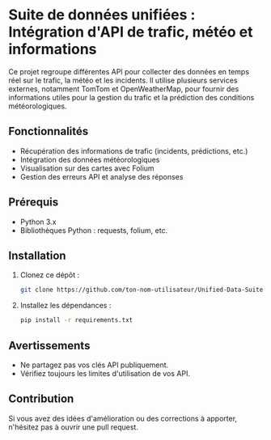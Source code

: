 # Suite de données unifiées : Intégration d'API de trafic, météo et informations

Ce projet regroupe différentes API pour collecter des données en temps réel sur le trafic, la météo et les incidents. Il utilise plusieurs services externes, notamment TomTom et OpenWeatherMap, pour fournir des informations utiles pour la gestion du trafic et la prédiction des conditions météorologiques.

## Fonctionnalités
- Récupération des informations de trafic (incidents, prédictions, etc.)
- Intégration des données météorologiques
- Visualisation sur des cartes avec Folium
- Gestion des erreurs API et analyse des réponses

## Prérequis
- Python 3.x
- Bibliothèques Python : requests, folium, etc.

## Installation
1. Clonez ce dépôt : 
   ```bash
   git clone https://github.com/ton-nom-utilisateur/Unified-Data-Suite-Traffic-Weather-Insights.git
   ```
2. Installez les dépendances : 
   ```bash
   pip install -r requirements.txt
   ```

## Avertissements
- Ne partagez pas vos clés API publiquement.
- Vérifiez toujours les limites d'utilisation de vos API.

## Contribution
Si vous avez des idées d'amélioration ou des corrections à apporter, n'hésitez pas à ouvrir une pull request.
